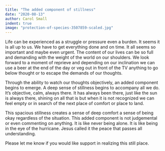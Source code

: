 ```yaml
---
title: "The added component of stillness"
date: "2020-08-13"
author: Carol Small
indent: true
image: "protection-of-species-3507859-scaled.jpg"
---
```


Life can be experienced as a struggle or pressure even a burden. It seems it is
all up to us. We have to get everything done and on time. It all seems so
important and maybe even urgent. The content of our lives can be so full and
demanding with the weight of the world on our shoulders. We look forward to a
moment of reprieve and depending on our inclination we can use a beer at the end
of the day or veg out in front of the TV anything to go below thought or to
escape the demands of our thoughts. 

Through the ability to watch our thoughts objectively, an added component begins
to emerge. A deep sense of stillness begins to accompany all we do. It’s
objective, calm, always there. It has always been there, just like the sun is
always there, shining on all that is but when it is not recognized we can feel
empty or in search of the next place of comfort or place to land.

This spacious stillness creates a sense of deep comfort a sense of being okay
regardless of the situation. This added component is not judgemental or even
commenting on anything. It is like never being alone. It is like being in the
eye of the hurricane. Jesus called it the peace that passes all understanding.

Please let me know if you would like support in realizing this still place.

